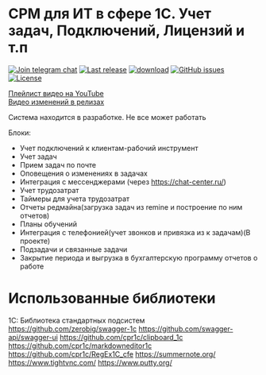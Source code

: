 # СРМ для ИТ в сфере 1С. Учет задач, Подключений, Лицензий и т.п 

[![Join telegram chat](https://img.shields.io/badge/chat-telegram-blue?style=flat&logo=telegram)](https://t.me/itcrm_chat) 
[![Last release](https://img.shields.io/github/v/release/cpr1c/it?include_prereleases&label=last%20release&style=badge)](https://github.com/cpr1c/it/releases/latest)
[![download](https://img.shields.io/github/downloads/cpr1c/it/total)](https://github.com/cpr1c/tools_ui_1c/releases/latest)
[![GitHub issues](https://img.shields.io/github/issues-raw/cpr1c/it?style=badge)](https://github.com/cpr1c/it/issues)
[![License](https://img.shields.io/github/license/cpr1c/it?style=badge)](https://github.com/cpr1c/it/blob/main/LICENSE)

[Плейлист видео на YouTube](https://youtube.com/playlist?list=PLc-C_6WPgNmKLciFCBE73JfJxDCDO-FW3)  
[Видео изменений в релизах](https://youtube.com/playlist?list=PLc-C_6WPgNmJ-EtfshX1LnYWlswPBsul3)

Система находится в разработке. Не все может работать


Блоки:

- Учет подключений к клиентам-рабочий инструмент
- Учет задач
- Прием задач по почте 
- Оповещения о изменениях в задачах
- Интеграция с мессенджерами (через https://chat-center.ru/)
- Учет трудозатрат
- Таймеры для учета трудозатрат
- Отчеты редмайна(загрузка задач из remine и построение по ним отчетов)
- Планы обучений
- Интеграция с телефонией(учет звонков и привязка из к задачам)(В проекте)
- Подзадачи и связанные задачи
- Закрытие периода и выгрузка в бухгалтерскую программу отчетов о работе

# Использованные библиотеки
1С: Библиотека стандартных подсистем
https://github.com/zerobig/swagger-1c
https://github.com/swagger-api/swagger-ui
https://github.com/cpr1c/clipboard_1c
https://github.com/cpr1c/markdowneditor1c
https://github.com/cpr1c/RegEx1C_cfe
https://summernote.org/
https://www.tightvnc.com/
https://www.putty.org/

